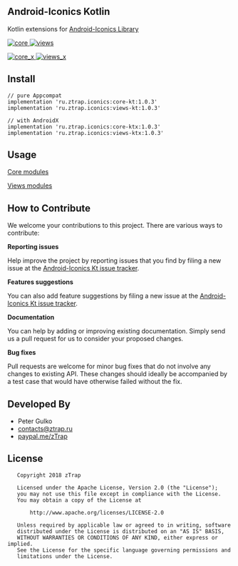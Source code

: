 ## Android-Iconics Kotlin

Kotlin extensions for [Android-Iconics Library](https://github.com/mikepenz/Android-Iconics)

[ ![core][core_svg] ][core_link] [ ![views][views_svg] ][views_link]

[ ![core_x][core_x_svg] ][core_x_link] [ ![views_x][views_x_svg] ][views_x_link]

[core_svg]: https://github-basic-badges.herokuapp.com/release/zTrap/Android-Iconics-Kt.svg?color=blue&text=core--kt
[views_svg]: https://github-basic-badges.herokuapp.com/release/zTrap/Android-Iconics-Kt.svg?color=blue&text=views--kt
[core_link]: https://bintray.com/ztrap/maven/core-kt/_latestVersion
[views_link]: https://bintray.com/ztrap/maven/views-kt/_latestVersion

[core_x_svg]: https://github-basic-badges.herokuapp.com/release/zTrap/Android-Iconics-Kt.svg?color=blue&text=core--ktx
[views_x_svg]: https://github-basic-badges.herokuapp.com/release/zTrap/Android-Iconics-Kt.svg?color=blue&text=views--ktx
[core_x_link]: https://bintray.com/ztrap/maven/core-ktx/_latestVersion
[views_x_link]: https://bintray.com/ztrap/maven/views-ktx/_latestVersion

Install
-------

```groove
// pure Appcompat
implementation 'ru.ztrap.iconics:core-kt:1.0.3'
implementation 'ru.ztrap.iconics:views-kt:1.0.3'

// with AndroidX
implementation 'ru.ztrap.iconics:core-ktx:1.0.3'
implementation 'ru.ztrap.iconics:views-ktx:1.0.3'
```

Usage
-----

[Core modules](USAGE_CORE.md)

[Views modules](USAGE_VIEWS.md)

How to Contribute
-----------------

We welcome your contributions to this project. There are various ways to contribute:

**Reporting issues**

Help improve the project by reporting issues that you find by filing a new issue at the
[Android-Iconics Kt issue tracker](https://github.com/zTrap/Android-Iconics-Kt/issues/new).

**Features suggestions**

You can also add feature suggestions by filing a new issue at the
[Android-Iconics Kt issue tracker](https://github.com/zTrap/Android-Iconics-Kt/issues/new).

**Documentation**

You can help by adding or improving existing documentation. Simply send us a pull request for us to
consider your proposed changes.

**Bug fixes**

Pull requests are welcome for minor bug fixes that do not involve any changes to existing API.
These changes should ideally be accompanied by a test case that would have otherwise failed without
the fix.

Developed By
------------

 - Peter Gulko
 - contacts@ztrap.ru
 - [paypal.me/zTrap](https://www.paypal.me/zTrap)

License
-------

       Copyright 2018 zTrap

       Licensed under the Apache License, Version 2.0 (the "License");
       you may not use this file except in compliance with the License.
       You may obtain a copy of the License at

           http://www.apache.org/licenses/LICENSE-2.0

       Unless required by applicable law or agreed to in writing, software
       distributed under the License is distributed on an "AS IS" BASIS,
       WITHOUT WARRANTIES OR CONDITIONS OF ANY KIND, either express or implied.
       See the License for the specific language governing permissions and
       limitations under the License.

